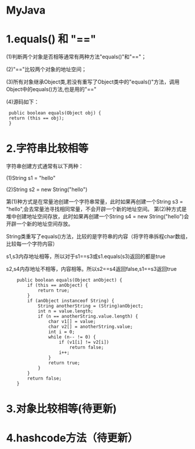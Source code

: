 # MyJava
# 1.equals() 和 "=="

 (1)判断两个对象是否相等通常有两种方法"equals()"和"=="；
 
 (2)"=="比较两个对象的地址空间；
 
 (3)所有对象继承Object类,若没有重写了Object类中的"equals()"方法，调用Object中的equals()方法,也是用的"=="
 
 (4)源码如下： 
   ```
    public boolean equals(Object obj) {
    return (this == obj);
    }
   ```

# 2.字符串比较相等
字符串创建方式通常有以下两种：

(1)String s1 = "hello"

(2)String s2 = new String("hello")

第(1)种方式是在常量池创建一个字符串常量，此时如果再创建一个String s3 = "hello",会去常量池寻找相同常量，不会开辟一个新的地址空间。
第(2)种方式是堆中创建地址空间存放，此时如果再创建一个String s4 = new String("hello")会开辟一个新的地址空间存放。

String类重写了equals()方法，比较的是字符串的内容（将字符串拆程char数组，比较每一个字符内容）

s1,s3内存地址相等，所以对于s1==s3或s1.equals(s3)返回的都是true

s2,s4内存地址不相等，内容相等。所以s2==s4返回false,s1==s3返回true


```
    public boolean equals(Object anObject) {
        if (this == anObject) {
            return true;
        }
        if (anObject instanceof String) {
            String anotherString = (String)anObject;
            int n = value.length;
            if (n == anotherString.value.length) {
                char v1[] = value;
                char v2[] = anotherString.value;
                int i = 0;
                while (n-- != 0) {
                    if (v1[i] != v2[i])
                        return false;
                    i++;
                }
                return true;
            }
        }
        return false;
    }
```

# 3.对象比较相等(待更新)

# 4.hashcode方法（待更新）